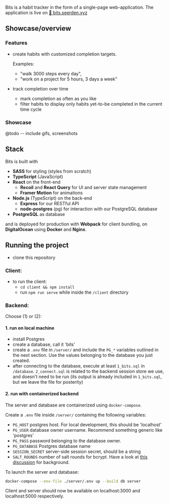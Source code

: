 Bits is a habit tracker in the form of a single-page web-application. The application is live on [🔵 bits.seerden.xyz](https://bits.seerden.xyz)

## Showcase/overview

### Features

-   create habits with customized completion targets.

    Examples:

    -   "walk 3000 steps every day",
    -   "work on a project for 5 hours, 3 days a week"

-   track completion over time
    -   mark completion as often as you like
    -   filter habits to display only habits yet-to-be completed in the current time cycle

### Showcase

@todo -- include gifs, screenshots

## Stack

Bits is built with

-   **SASS** for styling (styles from scratch)
-   **TypeScript** (JavaScript)
-   **React** on the front-end
    -   **Recoil** and **React Query** for UI and server state management
    -   **Framer Motion** for animations
-   **Node.js** (TypeScript) on the back-end
    -   **Express** for our RESTful API
    -   **node-postgres** (pg) for interaction with our PostgreSQL database
-   **PostgreSQL** as database

and is deployed for production with **Webpack** for client bundling, on **DigitalOcean** using **Docker** and **Nginx**.

## Running the project

-   clone this repository

### Client:

-   to run the client:
    -   `cd client && npm install`
    -   run `npm run serve` while inside the `/client` directory

### Backend:

Choose (1) or (2):

#### 1. run on local machine

-   install Postgres
-   create a database, call it 'bits'
-   create a `.env` file in `/server/` and include the `PG_*` variables outlined in the next section. Use the values belonging to the database you just created.
-   after connecting to the database, execute at least `1_bits.sql` in `/database`. `2_connect.sql` is related to the backend session store we use, and doesn't need to be run (its output is already included in `1_bits.sql`, but we leave the file for posterity)

#### 2. run with containerized backend

The server and database are containerized using `docker-compose`.

Create a `.env` file inside `/server/` containing the following variables:

-   `PG_HOST` postgres host. For local development, this should be 'localhost'
-   `PG_USER` database owner username. Recommend something generic like 'postgres'
-   `PG_PASS` password belonging to the database owner.
-   `PG_DATABASE` Postgres database name
-   `SESSION_SECRET` server-side session secret, should be a string
-   `SALT_ROUNDS` number of salt rounds for bcrypt. Have a look at [this discussion](https://security.stackexchange.com/questions/17207/recommended-of-rounds-for-bcrypt) for background.

To launch the server and database:

```sh
docker-compose --env-file ./server/.env up --build db server
```

Client and server should now be available on localhost:3000 and localhost:5000 respectively.
